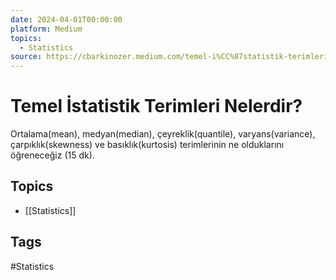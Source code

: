 ```yaml
---
date: 2024-04-01T00:00:00
platform: Medium
topics:
  - Statistics
source: https://cbarkinozer.medium.com/temel-i%CC%87statistik-terimleri-nelerdir-c9675c1241f4
---
```

# Temel İstatistik Terimleri Nelerdir?

Ortalama(mean), medyan(median), çeyreklik(quantile), varyans(variance), çarpıklık(skewness) ve basıklık(kurtosis) terimlerinin ne olduklarını öğreneceğiz (15 dk).

## Topics
- [[Statistics]]

## Tags
#Statistics